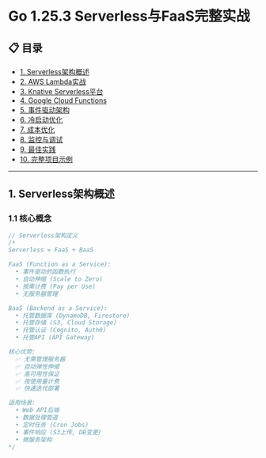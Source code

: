 # Go 1.25.3 Serverless与FaaS完整实战

## 📋 目录

- [1. Serverless架构概述](#1-serverless架构概述)
- [2. AWS Lambda实战](#2-aws-lambda实战)
- [3. Knative Serverless平台](#3-knative-serverless平台)
- [4. Google Cloud Functions](#4-google-cloud-functions)
- [5. 事件驱动架构](#5-事件驱动架构)
- [6. 冷启动优化](#6-冷启动优化)
- [7. 成本优化](#7-成本优化)
- [8. 监控与调试](#8-监控与调试)
- [9. 最佳实践](#9-最佳实践)
- [10. 完整项目示例](#10-完整项目示例)

---

## 1. Serverless架构概述

### 1.1 核心概念

```go
// Serverless架构定义
/*
Serverless = FaaS + BaaS

FaaS (Function as a Service):
  • 事件驱动的函数执行
  • 自动伸缩 (Scale to Zero)
  • 按需计费 (Pay per Use)
  • 无服务器管理

BaaS (Backend as a Service):
  • 托管数据库 (DynamoDB, Firestore)
  • 托管存储 (S3, Cloud Storage)
  • 托管认证 (Cognito, Auth0)
  • 托管API (API Gateway)

核心优势:
  ✅ 无需管理服务器
  ✅ 自动弹性伸缩
  ✅ 高可用性保证
  ✅ 按使用量计费
  ✅ 快速迭代部署

适用场景:
  • Web API后端
  • 数据处理管道
  • 定时任务 (Cron Jobs)
  • 事件响应 (S3上传, DB变更)
  • 微服务架构
*/

